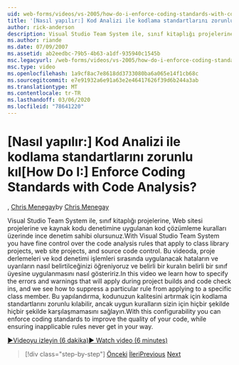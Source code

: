 ```yaml
---
uid: web-forms/videos/vs-2005/how-do-i-enforce-coding-standards-with-code-analysis
title: '[Nasıl yapılır:] Kod Analizi ile kodlama standartlarını zorunlu kıl | Microsoft Docs'
author: rick-anderson
description: Visual Studio Team System ile, sınıf kitaplığı projelerine, Web sitesi projelerine ve kaynak kodu Co... için uygulanan kod çözümleme kuralları üzerinde ince denetim sahibi olursunuz.
ms.author: riande
ms.date: 07/09/2007
ms.assetid: ab2eedbc-79b5-4b63-a1df-935940c1545b
msc.legacyurl: /web-forms/videos/vs-2005/how-do-i-enforce-coding-standards-with-code-analysis
msc.type: video
ms.openlocfilehash: 1a9cf8ac7e8618dd3733080ba6a065e14f1cb68c
ms.sourcegitcommit: e7e91932a6e91a63e2e46417626f39d6b244a3ab
ms.translationtype: MT
ms.contentlocale: tr-TR
ms.lasthandoff: 03/06/2020
ms.locfileid: "78641220"
---
```

# <a name="how-do-i-enforce-coding-standards-with-code-analysis"></a><span data-ttu-id="12112-104">[Nasıl yapılır:] Kod Analizi ile kodlama standartlarını zorunlu kıl</span><span class="sxs-lookup"><span data-stu-id="12112-104">[How Do I:] Enforce Coding Standards with Code Analysis?</span></span>

<span data-ttu-id="12112-105">, [Chris Menegay](https://twitter.com/CMenegay)</span><span class="sxs-lookup"><span data-stu-id="12112-105">by [Chris Menegay](https://twitter.com/CMenegay)</span></span>

<span data-ttu-id="12112-106">Visual Studio Team System ile, sınıf kitaplığı projelerine, Web sitesi projelerine ve kaynak kodu denetimine uygulanan kod çözümleme kuralları üzerinde ince denetim sahibi olursunuz.</span><span class="sxs-lookup"><span data-stu-id="12112-106">With Visual Studio Team System you have fine control over the code analysis rules that apply to class library projects, web site projects, and source code control.</span></span> <span data-ttu-id="12112-107">Bu videoda, proje derlemeleri ve kod denetimi işlemleri sırasında uygulanacak hataların ve uyarıların nasıl belirtilceğinizi öğreniyoruz ve belirli bir kuralın belirli bir sınıf üyesine uygulanmasını nasıl gösteririz.</span><span class="sxs-lookup"><span data-stu-id="12112-107">In this video we learn how to specify the errors and warnings that will apply during project builds and code check ins, and we see how to suppress a particular rule from applying to a specific class member.</span></span> <span data-ttu-id="12112-108">Bu yapılandırma, kodunuzun kalitesini artırmak için kodlama standartlarını zorunlu kılabilir, ancak uygun kuralların sizin için hiçbir şekilde hiçbir şekilde karşılaşmamasını sağlayın.</span><span class="sxs-lookup"><span data-stu-id="12112-108">With this configurability you can enforce coding standards to improve the quality of your code, while ensuring inapplicable rules never get in your way.</span></span>

[<span data-ttu-id="12112-109">&#9654;Videoyu izleyin (6 dakika)</span><span class="sxs-lookup"><span data-stu-id="12112-109">&#9654; Watch video (6 minutes)</span></span>](https://channel9.msdn.com/Blogs/ASP-NET-Site-Videos/how-do-i-enforce-coding-standards-with-code-analysis)

> [!div class="step-by-step"]
> <span data-ttu-id="12112-110">[Önceki](how-do-i-set-up-distributed-load-testing-for-high-volume-tests.md)
> [İleri](how-do-i-use-generic-tests.md)</span><span class="sxs-lookup"><span data-stu-id="12112-110">[Previous](how-do-i-set-up-distributed-load-testing-for-high-volume-tests.md)
[Next](how-do-i-use-generic-tests.md)</span></span>
